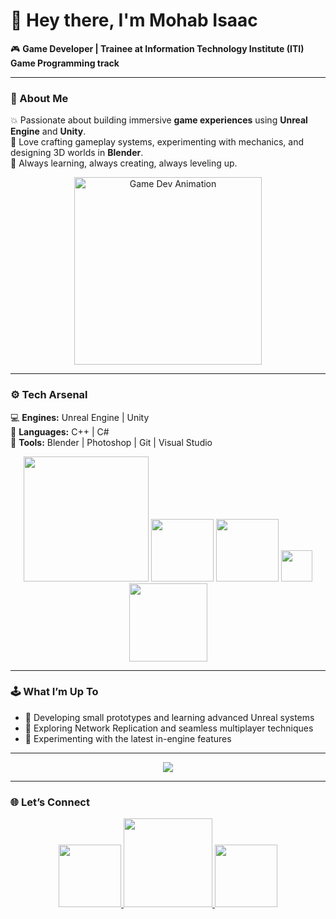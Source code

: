 # 👋 Hey there, I'm **Mohab Isaac**  

🎮 **Game Developer | Trainee at Information Technology Institute (ITI) Game Programming track**

---

### 🧠 About Me  
💥 Passionate about building immersive **game experiences** using **Unreal Engine** and **Unity**.  
🧩 Love crafting gameplay systems, experimenting with mechanics, and designing 3D worlds in **Blender**.  
🚀 Always learning, always creating, always leveling up.

<p align="center">
  <img src="https://media0.giphy.com/media/v1.Y2lkPTc5MGI3NjExNWN4bW4zdmpiY3g3YWQxZ2gycGJhaXh6NHQwMWt3NDAxZjZjM2Z2bCZlcD12MV9pbnRlcm5hbF9naWZfYnlfaWQmY3Q9Zw/FM54RCOlf6wgLAfJum/giphy.gif" width="300" alt="Game Dev Animation">
</p>

---

### ⚙️ Tech Arsenal  
💻 **Engines:** Unreal Engine | Unity  
🧠 **Languages:** C++ | C#  
🎨 **Tools:** Blender | Photoshop | Git | Visual Studio  

<p align="center">
  <img src="https://img.shields.io/badge/Unreal%20Engine-313131?logo=unreal-engine&logoColor=white" width="200" />
  <img src="https://img.shields.io/badge/Unity-000000?logo=unity&logoColor=white" width="100"/>
  <img src="https://img.shields.io/badge/C++-00599C?logo=c%2B%2B&logoColor=white" width="100"/>
  <img src="https://img.shields.io/badge/C%23-239120?logo=c-sharp&logoColor=white" width="50"/>
  <img src="https://img.shields.io/badge/Blender-F5792A?logo=blender&logoColor=white" width="125"/>
</p>

---

### 🕹️ What I’m Up To  
- 🎨 Developing small prototypes and learning advanced Unreal systems  
- 🧩 Exploring Network Replication and seamless multiplayer techniques  
- 🌌 Experimenting with the latest in-engine features  

---

<p align="center">
  <img src="https://readme-typing-svg.herokuapp.com?color=%23F75C7E&center=true&vCenter=true&lines=CCreating+Worlds+One+Frame+at+a+Time...;Building+Games+That+Feel+Alive!;Code.+Create.+Play.+Repeat.">
</p>

---

### 🌐 Let’s Connect  
<p align="center">
  <a href="https://www.linkedin.com/in/mohab-atef-27284b218/">
    <img src="https://img.shields.io/badge/LinkedIn-0A66C2?logo=linkedin&logoColor=white" width="100" />
  </a>
  <a href="https://www.artstation.com/ozul5">
    <img src="https://img.shields.io/badge/ArtStation-13AFF0?logo=artstation&logoColor=white" width="142" />
  </a>
  <a href="https://yourusername.itch.io">
    <img src="https://img.shields.io/badge/itch.io-FA5C5C?logo=itch.io&logoColor=white" width="100" />
  </a>
</p>
